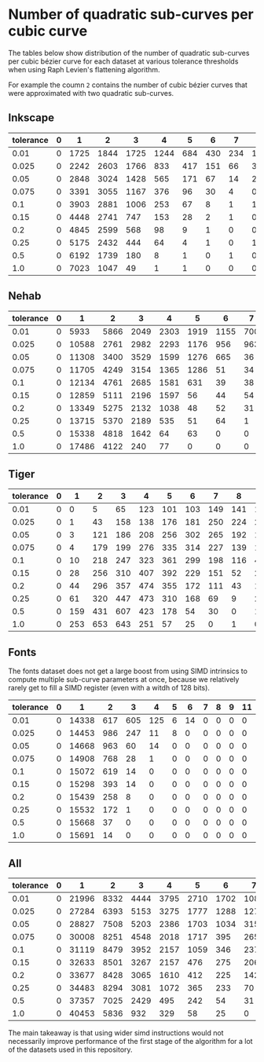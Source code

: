 
# Number of quadratic sub-curves per cubic curve

The tables below show distribution of the number of quadratic sub-curves per cubic bézier curve for each dataset at various tolerance thresholds when using Raph Levien's flattening algorithm.

For example the coumn `2` contains the number of cubic bézier curves that were approximated with two quadratic sub-curves.

## Inkscape

| tolerance | 0   | 1    | 2    | 3    | 4    | 5   | 6   | 7   | 8   | 9   | 11  | 12  | 13  | 14  | 15  | 16+ |
| --------- | --- | ---- | ---- | ---- | ---- | --- | --- | --- | --- | --- | --- | --- | --- | --- | --- | --- |
| 0.01      | 0   | 1725 | 1844 | 1725 | 1244 | 684 | 430 | 234 | 116 | 58  | 31  | 20  | 6   | 1   | 1   | 2   |
| 0.025     | 0   | 2242 | 2603 | 1766 | 833  | 417 | 151 | 66  | 32  | 7   | 2   | 0   | 1   | 0   | 0   | 1   |
| 0.05      | 0   | 2848 | 3024 | 1428 | 565  | 171 | 67  | 14  | 2   | 0   | 1   | 0   | 0   | 0   | 1   | 0   |
| 0.075     | 0   | 3391 | 3055 | 1167 | 376  | 96  | 30  | 4   | 0   | 1   | 0   | 0   | 1   | 0   | 0   | 0   |
| 0.1       | 0   | 3903 | 2881 | 1006 | 253  | 67  | 8   | 1   | 1   | 0   | 0   | 1   | 0   | 0   | 0   | 0   |
| 0.15      | 0   | 4448 | 2741 | 747  | 153  | 28  | 2   | 1   | 0   | 0   | 1   | 0   | 0   | 0   | 0   | 0   |
| 0.2       | 0   | 4845 | 2599 | 568  | 98   | 9   | 1   | 0   | 0   | 1   | 0   | 0   | 0   | 0   | 0   | 0   |
| 0.25      | 0   | 5175 | 2432 | 444  | 64   | 4   | 1   | 0   | 1   | 0   | 0   | 0   | 0   | 0   | 0   | 0   |
| 0.5       | 0   | 6192 | 1739 | 180  | 8    | 1   | 0   | 1   | 0   | 0   | 0   | 0   | 0   | 0   | 0   | 0   |
| 1.0       | 0   | 7023 | 1047 | 49   | 1    | 1   | 0   | 0   | 0   | 0   | 0   | 0   | 0   | 0   | 0   | 0   |

## Nehab

| tolerance | 0   | 1     | 2    | 3    | 4    | 5    | 6    | 7   | 8   | 9   | 11  | 12  | 13  | 14  | 15  | 16+ |
| --------- | --- | ----- | ---- | ---- | ---- | ---- | ---- | --- | --- | --- | --- | --- | --- | --- | --- | --- |
| 0.01      | 0   | 5933  | 5866 | 2049 | 2303 | 1919 | 1155 | 700 | 704 | 805 | 334 | 30  | 16  | 18  | 17  | 76  |
| 0.025     | 0   | 10588 | 2761 | 2982 | 2293 | 1176 | 956  | 963 | 75  | 22  | 26  | 24  | 28  | 31  | 0   | 0   |
| 0.05      | 0   | 11308 | 3400 | 3529 | 1599 | 1276 | 665  | 36  | 30  | 32  | 38  | 12  | 0   | 0   | 0   | 0   |
| 0.075     | 0   | 11705 | 4249 | 3154 | 1365 | 1286 | 51   | 34  | 36  | 45  | 0   | 0   | 0   | 0   | 0   | 0   |
| 0.1       | 0   | 12134 | 4761 | 2685 | 1581 | 631  | 39   | 38  | 48  | 8   | 0   | 0   | 0   | 0   | 0   | 0   |
| 0.15      | 0   | 12859 | 5111 | 2196 | 1597 | 56   | 44   | 54  | 8   | 0   | 0   | 0   | 0   | 0   | 0   | 0   |
| 0.2       | 0   | 13349 | 5275 | 2132 | 1038 | 48   | 52   | 31  | 0   | 0   | 0   | 0   | 0   | 0   | 0   | 0   |
| 0.25      | 0   | 13715 | 5370 | 2189 | 535  | 51   | 64   | 1   | 0   | 0   | 0   | 0   | 0   | 0   | 0   | 0   |
| 0.5       | 0   | 15338 | 4818 | 1642 | 64   | 63   | 0    | 0   | 0   | 0   | 0   | 0   | 0   | 0   | 0   | 0   |
| 1.0       | 0   | 17486 | 4122 | 240  | 77   | 0    | 0    | 0   | 0   | 0   | 0   | 0   | 0   | 0   | 0   | 0   |

## Tiger

| tolerance | 0   | 1   | 2   | 3   | 4   | 5   | 6   | 7   | 8   | 9   | 11  | 12  | 13  | 14  | 15  | 16+ |
| --------- | --- | --- | --- | --- | --- | --- | --- | --- | --- | --- | --- | --- | --- | --- | --- | --- |
| 0.01      | 0   | 0   | 5   | 65  | 123 | 101 | 103 | 149 | 141 | 176 | 161 | 165 | 158 | 122 | 87  | 327 |
| 0.025     | 0   | 1   | 43  | 158 | 138 | 176 | 181 | 250 | 224 | 211 | 144 | 118 | 54  | 84  | 27  | 74  |
| 0.05      | 0   | 3   | 121 | 186 | 208 | 256 | 302 | 265 | 192 | 133 | 103 | 36  | 44  | 3   | 11  | 20  |
| 0.075     | 0   | 4   | 179 | 199 | 276 | 335 | 314 | 227 | 139 | 108 | 40  | 31  | 5   | 25  | 0   | 1   |
| 0.1       | 0   | 10  | 218 | 247 | 323 | 361 | 299 | 198 | 116 | 44  | 36  | 7   | 23  | 0   | 0   | 1   |
| 0.15      | 0   | 28  | 256 | 310 | 407 | 392 | 229 | 151 | 52  | 27  | 17  | 13  | 0   | 0   | 1   | 0   |
| 0.2       | 0   | 44  | 296 | 357 | 474 | 355 | 172 | 111 | 43  | 17  | 13  | 0   | 0   | 1   | 0   | 0   |
| 0.25      | 0   | 61  | 320 | 447 | 473 | 310 | 168 | 69  | 9   | 25  | 0   | 0   | 1   | 0   | 0   | 0   |
| 0.5       | 0   | 159 | 431 | 607 | 423 | 178 | 54  | 30  | 0   | 1   | 0   | 0   | 0   | 0   | 0   | 0   |
| 1.0       | 0   | 253 | 653 | 643 | 251 | 57  | 25  | 0   | 1   | 0   | 0   | 0   | 0   | 0   | 0   | 0   |


## Fonts

The fonts dataset does not get a large boost from using SIMD intrinsics to compute multiple sub-curve parameters at once, because we relatively rarely
get to fill a SIMD register (even with a witdh of 128 bits).

| tolerance | 0   | 1     | 2   | 3   | 4   | 5   | 6   | 7   | 8   | 9   | 11  | 12  | 13  | 14  | 15  | 16+ |
| --------- | --- | ----- | --- | --- | --- | --- | --- | --- | --- | --- | --- | --- | --- | --- | --- | --- |
| 0.01      | 0   | 14338 | 617 | 605 | 125 | 6   | 14  | 0   | 0   | 0   | 0   | 0   | 0   | 0   | 0   | 0   |
| 0.025     | 0   | 14453 | 986 | 247 | 11  | 8   | 0   | 0   | 0   | 0   | 0   | 0   | 0   | 0   | 0   | 0   |
| 0.05      | 0   | 14668 | 963 | 60  | 14  | 0   | 0   | 0   | 0   | 0   | 0   | 0   | 0   | 0   | 0   | 0   |
| 0.075     | 0   | 14908 | 768 | 28  | 1   | 0   | 0   | 0   | 0   | 0   | 0   | 0   | 0   | 0   | 0   | 0   |
| 0.1       | 0   | 15072 | 619 | 14  | 0   | 0   | 0   | 0   | 0   | 0   | 0   | 0   | 0   | 0   | 0   | 0   |
| 0.15      | 0   | 15298 | 393 | 14  | 0   | 0   | 0   | 0   | 0   | 0   | 0   | 0   | 0   | 0   | 0   | 0   |
| 0.2       | 0   | 15439 | 258 | 8   | 0   | 0   | 0   | 0   | 0   | 0   | 0   | 0   | 0   | 0   | 0   | 0   |
| 0.25      | 0   | 15532 | 172 | 1   | 0   | 0   | 0   | 0   | 0   | 0   | 0   | 0   | 0   | 0   | 0   | 0   |
| 0.5       | 0   | 15668 | 37  | 0   | 0   | 0   | 0   | 0   | 0   | 0   | 0   | 0   | 0   | 0   | 0   | 0   |
| 1.0       | 0   | 15691 | 14  | 0   | 0   | 0   | 0   | 0   | 0   | 0   | 0   | 0   | 0   | 0   | 0   | 0   |

## All

| tolerance | 0   | 1     | 2    | 3    | 4    | 5    | 6    | 7    | 8   | 9    | 11  | 12  | 13  | 14  | 15  | 16+ |
| --------- | --- | ----- | ---- | ---- | ---- | ---- | ---- | ---- | --- | ---- | --- | --- | --- | --- | --- | --- |
| 0.01      | 0   | 21996 | 8332 | 4444 | 3795 | 2710 | 1702 | 1083 | 961 | 1039 | 526 | 215 | 180 | 141 | 105 | 405 |
| 0.025     | 0   | 27284 | 6393 | 5153 | 3275 | 1777 | 1288 | 1279 | 331 | 240  | 172 | 142 | 83  | 115 | 27  | 75  |
| 0.05      | 0   | 28827 | 7508 | 5203 | 2386 | 1703 | 1034 | 315  | 224 | 165  | 142 | 48  | 44  | 3   | 12  | 20  |
| 0.075     | 0   | 30008 | 8251 | 4548 | 2018 | 1717 | 395  | 265  | 175 | 154  | 40  | 31  | 6   | 25  | 0   | 1   |
| 0.1       | 0   | 31119 | 8479 | 3952 | 2157 | 1059 | 346  | 237  | 165 | 52   | 36  | 8   | 23  | 0   | 0   | 1   |
| 0.15      | 0   | 32633 | 8501 | 3267 | 2157 | 476  | 275  | 206  | 60  | 27   | 18  | 13  | 0   | 0   | 1   | 0   |
| 0.2       | 0   | 33677 | 8428 | 3065 | 1610 | 412  | 225  | 142  | 43  | 18   | 13  | 0   | 0   | 1   | 0   | 0   |
| 0.25      | 0   | 34483 | 8294 | 3081 | 1072 | 365  | 233  | 70   | 10  | 25   | 0   | 0   | 1   | 0   | 0   | 0   |
| 0.5       | 0   | 37357 | 7025 | 2429 | 495  | 242  | 54   | 31   | 0   | 1    | 0   | 0   | 0   | 0   | 0   | 0   |
| 1.0       | 0   | 40453 | 5836 | 932  | 329  | 58   | 25   | 0    | 1   | 0    | 0   | 0   | 0   | 0   | 0   | 0   |

The main takeaway is that using wider simd instructions would not necessarily improve performance of the first stage of the algorithm for a lot of the datasets used in this repository.
